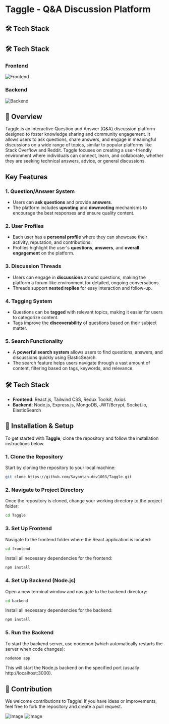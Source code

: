 # Taggle - Q&A Discussion Platform

## 🛠 Tech Stack

## 🛠 Tech Stack

### Frontend
![Frontend](https://img.shields.io/badge/Frontend-React.js%2C%20Tailwind%20CSS%2C%20Redux%20Toolkit%2C%20Axios-61DAFB?style=for-the-badge&logo=react&logoColor=white)

### Backend
![Backend](https://img.shields.io/badge/Backend-Node.js%2C%20Express.js%2C%20MongoDB%2C%20JWT%2C%20Bcrypt%2C%20Socket.io%2C%20ElasticSearch-339933?style=for-the-badge&logo=node.js&logoColor=white)

## 📌 Overview
Taggle is an interactive Question and Answer (Q&A) discussion platform designed to foster knowledge sharing and community engagement. It allows users to ask questions, share answers, and engage in meaningful discussions on a wide range of topics, similar to popular platforms like Stack Overflow and Reddit. Taggle focuses on creating a user-friendly environment where individuals can connect, learn, and collaborate, whether they are seeking technical answers, advice, or general discussions.

## Key Features

### 1. **Question/Answer System**
   - Users can **ask questions** and provide **answers**.
   - The platform includes **upvoting** and **downvoting** mechanisms to encourage the best responses and ensure quality content.

### 2. **User Profiles**
   - Each user has a **personal profile** where they can showcase their activity, reputation, and contributions.
   - Profiles highlight the user's **questions**, **answers**, and **overall engagement** on the platform.

### 3. **Discussion Threads**
   - Users can engage in **discussions** around questions, making the platform a forum-like environment for detailed, ongoing conversations.
   - Threads support **nested replies** for easy interaction and follow-up.

### 4. **Tagging System**
   - Questions can be **tagged** with relevant topics, making it easier for users to categorize content.
   - Tags improve the **discoverability** of questions based on their subject matter.

### 5. **Search Functionality**
   - A **powerful search system** allows users to find questions, answers, and discussions quickly using ElasticSearch.
   - The search feature helps users navigate through a vast amount of content, filtering based on tags, keywords, and relevance.

## 🛠 Tech Stack
- **Frontend**: React.js, Tailwind CSS, Redux Toolkit, Axios
- **Backend**: Node.js, Express.js, MongoDB, JWT/Bcrypt, Socket.io, ElasticSearch

## 🔧 Installation & Setup

To get started with **Taggle**, clone the repository and follow the installation instructions below.

### 1. **Clone the Repository**
Start by cloning the repository to your local machine:
```bash
git clone https://github.com/Sayantan-dev1003/Taggle.git
```

### 2. **Navigate to Project Directory**
Once the repository is cloned, change your working directory to the project folder:
```bash
cd Taggle
```

### 3. **Set Up Frontend**
Navigate to the frontend folder where the React application is located:
```bash
cd frontend
```
Install all necessary dependencies for the frontend:
```bash
npm install
```

### 4. **Set Up Backend (Node.js)**
Open a new terminal window and navigate to the backend directory:
```bash
cd backend
```
Install all necessary dependencies for the backend:
```bash
npm install
```

### 5. **Run the Backend**
To start the backend server, use nodemon (which automatically restarts the server when code changes):
```bash
nodemon app
```
This will start the Node.js backend on the specified port (usually http://localhost:3000).

## 🤝 Contribution
We welcome contributions to Taggle! If you have ideas or improvements, feel free to fork the repository and create a pull request.

![Image](https://github.com/user-attachments/assets/c71acaf8-7b8f-4efe-abe9-25413cf6649a)
![Image](https://github.com/user-attachments/assets/f08d091d-cc10-4b3f-8167-e85bd1eadc26)
